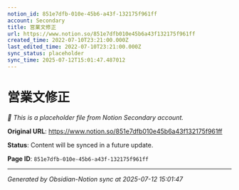 ```yaml
---
notion_id: 851e7dfb-010e-45b6-a43f-132175f961ff
account: Secondary
title: 営業文修正
url: https://www.notion.so/851e7dfb010e45b6a43f132175f961ff
created_time: 2022-07-10T23:21:00.000Z
last_edited_time: 2022-07-10T23:21:00.000Z
sync_status: placeholder
sync_time: 2025-07-12T15:01:47.487012
---
```


# 営業文修正

*🔄 This is a placeholder file from Notion Secondary account.*

**Original URL**: https://www.notion.so/851e7dfb010e45b6a43f132175f961ff

**Status**: Content will be synced in a future update.

**Page ID**: `851e7dfb-010e-45b6-a43f-132175f961ff`

---

*Generated by Obsidian-Notion sync at 2025-07-12 15:01:47*
